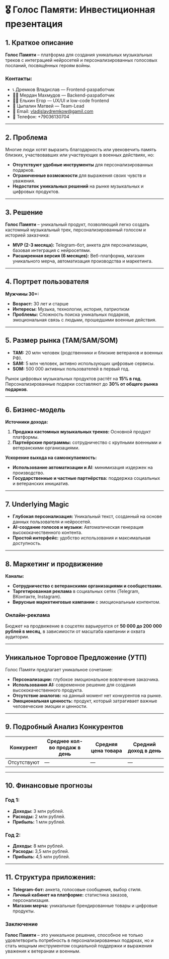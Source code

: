 # 🎖️ Голос Памяти: Инвестиционная презентация

## 1. Краткое описание

**Голос Памяти** – платформа для создания уникальных музыкальных треков с интеграцией нейросетей и персонализированных голосовых посланий, посвящённых героям войны.

### Контакты:

- 📞 Дремков Владислав — Frontend-разработчик
- 👨‍💻 Мердан Махмудов — Backend-разработчик
- 👩‍🎨 Елькин Егор — UX/UI и low-code frontend
- 🔧 Цыпалин Матвей — Team-Lead
- 📧 Email: vladislavdremkow@gamil.com
- 📱 Телефон: +79036130704

---

## 2. Проблема

Многие люди хотят выразить благодарность или увековечить память близких, участвовавших или участвующих в военных действиях, но:

- **Отсутствуют удобные инструменты** для персонализированных подарков.
- **Ограниченные возможности** для выражения своих чувств и уважения.
- **Недостаток уникальных решений** на рынке музыкальных и цифровых продуктов.

---

## 3. Решение

**Голос Памяти** – уникальный продукт, позволяющий легко создать кастомный музыкальный трек, персонализированный голосом и историей заказчика:

- **MVP (2-3 месяца):** Telegram-бот, анкета для персонализации, базовая интеграция с нейросетями.
- **Расширенная версия (6 месяцев):** Веб-платформа, магазин уникального мерча, автоматизация производства и маркетинга.

---

## 4. Портрет пользователя

**Мужчины 30+:**

- **Возраст:** 30 лет и старше
- **Интересы:** Музыка, технологии, история, патриотизм
- **Проблемы:** Сложность поиска уникальных подарков, эмоциональная связь с людьми, прошедшими военные действия.

---

## 5. Размер рынка (TAM/SAM/SOM)

- **TAM:** 20 млн человек (родственники и близкие ветеранов и военных РФ).
- **SAM:** 5 млн человек, активно использующих цифровые сервисы.
- **SOM:** 500 000 активных пользователей в первый год.

Рынок цифровых музыкальных продуктов растёт на **15% в год**. Персонализированные подарки составляют до **30% от общего рынка подарков**.

---

## 6. Бизнес-модель

**Источники дохода:**

1. **Продажа кастомных музыкальных треков:** Основной продукт платформы.
2. **Партнёрские программы:** сотрудничество с крупными военными и ветеранскими организациями.

**Ускорение выхода на самоокупаемость:**

- **Использование автоматизации и AI**: минимизация издержек на производство.
- **Государственные и частные партнёрства:** поддержка социальных и ветеранских инициатив.

---

## 7. Underlying Magic

- **Глубокая персонализация:** Уникальный текст, созданный на основе данных пользователя и нейросетей.
- **AI-создание голосов и музыки:** Автоматическая генерация высококачественного контента.
- **Простой интерфейс:** удобство использования и максимальная доступность.

---

## 8. Маркетинг и продвижение

**Каналы:**

- **Сотрудничество с ветеранскими организациями и сообществами.**
- **Таргетированная реклама** в социальных сетях (Telegram, ВКонтакте, Instagram).
- **Вирусные маркетинговые кампании** с эмоциональным контентом.

### Онлайн-реклама

Бюджет на продвижение в соцсетях варьируется от **50 000 до 200 000 рублей в месяц**, в зависимости от масштаба кампании и охвата аудитории.

---

## Уникальное Торговое Предложение (УТП)

Голос Памяти предлагает уникальное сочетание:

- **Персонализации:** глубокое эмоциональное вовлечение заказчика.
- **Использования AI:** современное решение для создания высококачественного продукта.
- **Отсутствие аналогов:** на данный момент нет конкурентов на рынке.
- **Эмоциональная ценность:** продукт, который затрагивает важные человеческие эмоции и ценности.

---

## 9. Подробный Анализ Конкурентов

| Конкурент | Среднее кол-во продаж в день | Средняя цена товара | Средний доход в день |
|-----------|------------------------------|---------------------|----------------------|
| Отсутствуют | — | — | — |

---

## 10. Финансовые прогнозы

### Год 1:

- **Доходы:** 3 млн рублей.
- **Расходы:** 2 млн рублей.
- **Прибыль:** 1 млн рублей.

### Год 2:

- **Доходы:** 8 млн рублей.
- **Расходы:** 3,5 млн рублей.
- **Прибыль:** 4,5 млн рублей.

---

## 11. Структура приложения:

- **Telegram-бот:** анкета, голосовые сообщения, выбор стиля.
- **Личный кабинет на платформе:** статистика заказов, персонализация.
- **Магазин мерча:** уникальные брендированные товары и цифровые продукты.

### Заключение

**Голос Памяти** – это уникальное решение, способное не только удовлетворить потребность в персонализированных подарках, но и стать мощным инструментом социальной поддержки и выражения уважения к ветеранам и военным.
